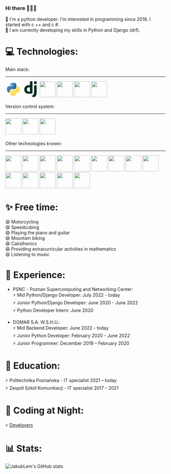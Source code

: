 ### Hi there 👋👋👋

🔭 I'm a python developer. I'm interested in programming since 2018. I started with c ++ and c #.  
🌱 I am currently developing my skills in Python and Django (drf).


# 💻 Technologies:  

<div>
Main stack:<br><hr>
<img src="https://github.com/devicons/devicon/blob/master/icons/python/python-original.svg" title="Python" alt="Python" width="50" height="50"/>
<img src="https://github.com/devicons/devicon/blob/master/icons/django/django-plain.svg" title="Django" alt="Django" width="50" height="50"/>
<img src="https://cdn.jsdelivr.net/gh/devicons/devicon/icons/docker/docker-original-wordmark.svg" title="" alt="" width="50" height="50"/>
<img src="https://cdn.jsdelivr.net/gh/devicons/devicon/icons/postgresql/postgresql-original-wordmark.svg" title="" alt="" width="50" height="50"/>
<img src="https://cdn.jsdelivr.net/gh/devicons/devicon/icons/mysql/mysql-original-wordmark.svg" title="" alt="" width="50" height="50"/>
<img src="https://cdn.jsdelivr.net/gh/devicons/devicon/icons/vscode/vscode-original.svg" title="" alt="" width="50" height="50"/>
</div>

<br>
<div>
Version control system:<br><hr>
<img src="https://cdn.jsdelivr.net/gh/devicons/devicon/icons/git/git-original-wordmark.svg" title="" alt="" width="50" height="50"/>
<img src="https://cdn.jsdelivr.net/gh/devicons/devicon/icons/github/github-original-wordmark.svg" title="" alt="" width="50" height="50"/>
<img src="https://cdn.jsdelivr.net/gh/devicons/devicon/icons/bitbucket/bitbucket-original-wordmark.svg" title="" alt="" width="50" height="50"/>

</div><br>
<div>
Other technologies known:<br><hr>
<img src="https://cdn.jsdelivr.net/gh/devicons/devicon/icons/cplusplus/cplusplus-original.svg" title="" alt="" width="50" height="50"/>
<img src="https://cdn.jsdelivr.net/gh/devicons/devicon/icons/c/c-original.svg" title="" alt="" width="50" height="50"/>
<img src="https://cdn.jsdelivr.net/gh/devicons/devicon/icons/csharp/csharp-original.svg" title="" alt="" width="50" height="50"/>
<img src="" title="" alt="" width="50" height="50"/>
<img src="" title="" alt="" width="50" height="50"/>
<img src="" title="" alt="" width="50" height="50"/>
<img src="" title="" alt="" width="50" height="50"/>
<img src="" title="" alt="" width="50" height="50"/>
<img src="" title="" alt="" width="50" height="50"/>
<img src="" title="" alt="" width="50" height="50"/>
<img src="" title="" alt="" width="50" height="50"/>
<img src="" title="" alt="" width="50" height="50"/>
<img src="" title="" alt="" width="50" height="50"/>
<img src="" title="" alt="" width="50" height="50"/>


</div>


# ✨ Free time:

😄  Motorcycling  
😄  Speedcubing  
😄  Playing the piano and guitar  
😄  Mountain biking  
😄  Calisthenics  
😄  Providing extracurricular activities in mathematics  
😄  Listening to music  


# 👔 Experience:


- PSNC - Poznan Supercomputing and Networking Center:  
⚡ Mid Python/Django Developer: July 2022 - today  
⚡ Junior Python/Django Developer: June 2020 - June 2022  
⚡ Python Developer Intern: June 2020  

- DOMAR S.A. W.S.H.U.:  
⚡ Mid Backend Developer: June 2022 - today  
⚡ Junior Python Developer: February 2020 - June 2022  
⚡ Junior Programmer: December 2019 – February 2020  


# 🏫 Education:

⚡ Politechnika Poznańska - IT specialist 2021 – today  
⚡ Zespół Szkół Komunikacji - IT specialist 2017 – 2021  


# 🌃 Coding at Night:

⚡ [Develovers](https://github.com/Deve-Lovers)


# 📊 Stats:

![JakubLem's GitHub stats](https://github-readme-stats.vercel.app/api?username=JakubLem&count_private=true&theme=tokyonight)



<!--
**JakubLem/JakubLem** is a ✨ _special_ ✨ repository because its `README.md` (this file) appears on your GitHub profile.

Here are some ideas to get you started:

- 🔭 I’m currently working on ...
- 🌱 I’m currently learning ...
- 👯 I’m looking to collaborate on ...
- 🤔 I’m looking for help with ...
- 💬 Ask me about ...
- 📫 How to reach me: ...
- 😄 Pronouns: ...
- ⚡ Fun fact: ...
-->
